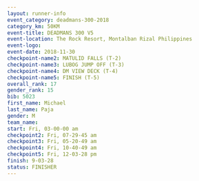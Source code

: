 ```yaml
---
layout: runner-info 
event_category: deadmans-300-2018 
category_km: 50KM 
event-title: DEADMANS 300 V5 
event-location: The Rock Resort, Montalban Rizal Philippines 
event-logo: 
event-date: 2018-11-30 
checkpoint-name2: MATULID FALLS (T-2) 
checkpoint-name3: LUBOG JUMP OFF (T-3) 
checkpoint-name4: DM VIEW DECK (T-4) 
checkpoint-name5: FINISH (T-5) 
overall_rank: 17
gender_rank: 15
bib: 5023
first_name: Michael
last_name: Paja
gender: M
team_name: 
start: Fri, 03-00-00 am
checkpoint2: Fri, 07-29-45 am
checkpoint3: Fri, 05-20-49 am
checkpoint4: Fri, 10-40-49 am
checkpoint5: Fri, 12-03-28 pm
finish: 9-03-28
status: FINISHER
---
```

